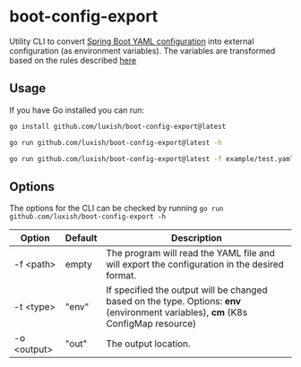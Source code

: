 # boot-config-export

Utility CLI to convert [Spring Boot YAML configuration](https://docs.spring.io/spring-boot/docs/2.5.6/reference/htmlsingle/#features.external-config) into external configuration (as environment variables). The variables are transformed based on the rules described [here](https://docs.spring.io/spring-boot/docs/2.5.6/reference/htmlsingle/#features.external-config.typesafe-configuration-properties.relaxed-binding.environment-variables)

## Usage

If you have Go installed you can run:

```bash
go install github.com/luxish/boot-config-export@latest

go run github.com/luxish/boot-config-export@latest -h

go run github.com/luxish/boot-config-export@latest -f example/test.yaml
```

## Options

The options for the CLI can be checked by running  `go run github.com/luxish/boot-config-export -h`

| Option      | Default | Description |
|-------------|---------|-------------|
| -f \<path>  | empty   | The program will read the YAML file and will export the configuration in the desired format. |
| -t \<type>  | "env"   | If specified the output will be changed based on the type. Options: **env** (environment variables), **cm** (K8s ConfigMap resource) |
| -o \<output>| "out"   | The output location. |
